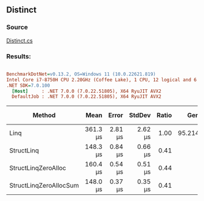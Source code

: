 ﻿## Distinct

### Source
[Distinct.cs](../../src/StructLinq.Benchmark/Distinct.cs)

### Results:
``` ini

BenchmarkDotNet=v0.13.2, OS=Windows 11 (10.0.22621.819)
Intel Core i7-8750H CPU 2.20GHz (Coffee Lake), 1 CPU, 12 logical and 6 physical cores
.NET SDK=7.0.100
  [Host]     : .NET 7.0.0 (7.0.22.51805), X64 RyuJIT AVX2
  DefaultJob : .NET 7.0.0 (7.0.22.51805), X64 RyuJIT AVX2


```
|                 Method |     Mean |   Error |  StdDev | Ratio |    Gen0 |    Gen1 |    Gen2 | Allocated | Alloc Ratio |
|----------------------- |---------:|--------:|--------:|------:|--------:|--------:|--------:|----------:|------------:|
|                   Linq | 361.3 μs | 2.81 μs | 2.62 μs |  1.00 | 95.2148 | 95.2148 | 95.2148 |  538648 B |       1.000 |
|             StructLinq | 148.3 μs | 0.84 μs | 0.66 μs |  0.41 |       - |       - |       - |      32 B |       0.000 |
|    StructLinqZeroAlloc | 160.4 μs | 0.54 μs | 0.51 μs |  0.44 |       - |       - |       - |         - |       0.000 |
| StructLinqZeroAllocSum | 148.0 μs | 0.37 μs | 0.35 μs |  0.41 |       - |       - |       - |         - |       0.000 |
